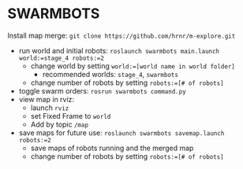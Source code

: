 # SWARMBOTS

Install map merge: `git clone https://github.com/hrnr/m-explore.git`

- run world and initial robots: `roslaunch swarmbots main.launch world:=stage_4 robots:=2`
  - change world by setting `world:=[world name in world folder]`
    - recommended worlds: `stage_4`, `swarmbots`
  - change number of robots by setting `robots:=[# of robots]`
- toggle swarm orders: `rosrun swarmbots command.py`
- view map in rviz:
  - launch `rviz`
  - set Fixed Frame to `world`
  - Add by topic `/map`
- save maps for future use: `roslaunch swarmbots savemap.launch robots:=2`
  - save maps of robots running and the merged map
  - change number of robots by setting `robots:=[# of robots]`
